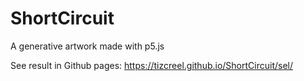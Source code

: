 # ShortCircuit
A generative artwork made with p5.js

See result in Github pages: https://tizcreel.github.io/ShortCircuit/sel/
